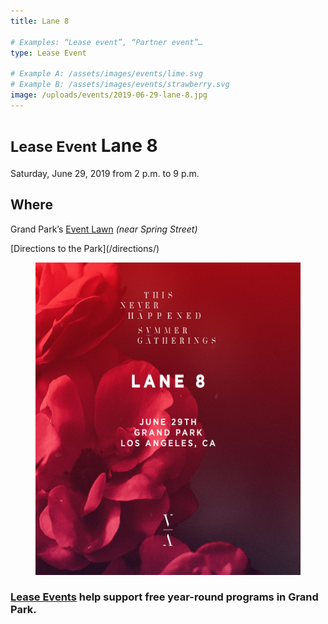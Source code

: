 ```yaml
---
title: Lane 8

# Examples: “Lease event”, “Partner event”…
type: Lease Event

# Example A: /assets/images/events/lime.svg
# Example B: /assets/images/events/strawberry.svg
image: /uploads/events/2019-06-29-lane-8.jpg
---
```


<small>Lease Event</small> Lane 8 <small></small>
=====================================================================================

Saturday, June 29, 2019 from 2 p.m. to 9 p.m.

## Where

Grand Park’s [Event Lawn](/areas/) _(near Spring Street)_

<p class="action" markdown="1">
[Directions to the Park](/directions/)
</p>

<figure>
  <img src="/uploads/events/2019-06-29-lane-8.jpg" alt="This never happened. Summer Gatherings. Lane 8" height="500" />
</figure>

### [Lease Events](/rent/) help support free year-round programs in Grand Park.

